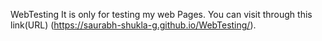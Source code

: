 WebTesting
It is only for testing my web Pages.
You can visit through this link(URL)
(https://saurabh-shukla-g.github.io/WebTesting/).
